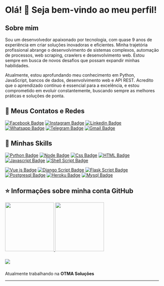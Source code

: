 # Olá! 👋 Seja bem-vindo ao meu perfil!

## Sobre mim
Sou um desenvolvedor apaixonado por tecnologia, com quase 9 anos de experiência em criar soluções inovadoras e eficientes. Minha trajetória profissional abrange o desenvolvimento de sistemas complexos, automação de processos, web scraping, crawlers e desenvolvimento web. Estou sempre em busca de novos desafios que possam expandir minhas habilidades.

Atualmente, estou aprofundando meu conhecimento em Python, JavaScript, bancos de dados, desenvolvimento web e API REST. Acredito que o aprendizado contínuo é essencial para a excelência, e estou comprometido em evoluir constantemente, buscando sempre as melhores práticas e soluções de ponta.


## 💬 Meus Contatos e Redes

[![Facebook Badge](https://img.shields.io/badge/-Facebook-blue?style=for-the-badge&logo=Facebook&logoColor=white&link=https://github.com/cleitonleonel)](https://www.facebook.com/cleiton.creton.9/)
[![Instagram Badge](https://img.shields.io/badge/-instagram-red?style=for-the-badge&logo=instagram&logoColor=white&link=https://github.com/cleitonleonel)](https://www.instagram.com/cleiton.creton.9/)
[![Linkedin Badge](https://img.shields.io/badge/-Linkedin-blue?style=for-the-badge&logo=Linkedin&logoColor=white&link=https://github.com/cleitonleonel)](https://www.linkedin.com/in/cleiton-leonel-creton-331138167/)
[![Whatsapp Badge](https://img.shields.io/badge/WhatsApp-25D366?style=for-the-badge&logo=whatsapp&logoColor=white&link=https://github.com/cleitonleonel)](https://wa.me/27995772291)
[![Telegram Badge](https://img.shields.io/badge/Telegram-2CA5E0?style=for-the-badge&logo=telegram&logoColor=white&link=https://github.com/cleitonleonel)](https://t.me/CleitonLC)
[![Gmail Badge](https://img.shields.io/badge/Gmail-D14836?style=for-the-badge&logo=gmail&logoColor=white&link=https://github.com/cleitonleonel)](cleiton.leonel@gmail.com)
</h4>

## 🚀 Minhas Skills

[![Python Badge](https://img.shields.io/badge/Python-3776AB?style=for-the-badge&logo=python&logoColor=white)]()
[![Node Badge](https://img.shields.io/badge/Node.js-43853D?style=for-the-badge&logo=node.js&logoColor=white)]()
[![Css Badge](https://img.shields.io/badge/CSS-239120?style=for-the-badge&logo=css3&logoColor=white)]()
[![HTML Badge](https://img.shields.io/badge/HTML-239120?style=for-the-badge&logo=html5&logoColor=white)]()
[![Javascript Badge](https://img.shields.io/badge/Javascript-F7DF1E?style=for-the-badge&logo=javascript&logoColor=white)]()
[![Shell Script Badge](https://img.shields.io/badge/Shell_Script-121011?style=for-the-badge&logo=gnu-bash&logoColor=white)]()

[![Vue js Badge](https://img.shields.io/badge/Vue.js-35495E?style=for-the-badge&logo=vue.js&logoColor=white)]()
[![Django Script Badge](https://img.shields.io/badge/Django-092E20?style=for-the-badge&logo=django&logoColor=white)]()
[![Flask Script Badge](https://img.shields.io/badge/Flask-000000?style=for-the-badge&logo=flask&logoColor=white)]()
[![Postgresql Badge](https://img.shields.io/badge/PostgreSQL-316192?style=for-the-badge&logo=postgresql&logoColor=white)]()
[![Heroku Badge](https://img.shields.io/badge/Heroku-430098?style=for-the-badge&logo=heroku&logoColor=white)]()
[![Mysql Badge](https://img.shields.io/badge/MySQL-00000F?style=for-the-badge&logo=mysql&logoColor=white)]()

## ⭐ Informações sobre minha conta GitHub
<div>
    <a href="https://github.com/cleitonleonel">
    <img height="160em" src="https://github-readme-stats-sigma-five.vercel.app/api/?username=cleitonleonel&show_icons=true&theme=dracula&include_all_commits=true&count_private=true"/>
    <img height="160em" src="https://github-readme-stats-sigma-five.vercel.app/api/top-langs/?username=CleitonLeonel&layout=compact&langs_count=16&theme=dracula"/><br></a>
</div>

###

<div>
    <img src="https://img.shields.io/static/v1?label=Overview&message=CLEITON&color=f8efd4&style=for-the-badge&logo=GitHub">
</div>

###

<div>
<p>

Atualmente trabalhando na **OTMA Soluções**
<br/>
</p>
<hr>
</div>
